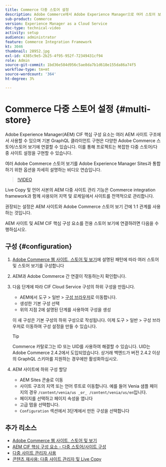 ```yaml
---
title: Commerce 다중 스토어 설정
description: Adobe Commerce에서 Adobe Experience Manager으로 여러 스토어 보기를 매핑하는 방법을 알아봅니다. 이를 통해 프로젝트는 다중 임차인 및 다국어 사용 사례를 지원할 수 있습니다.
sub-product: Commerce
version: Experience Manager as a Cloud Service
doc-type: technical-video
activity: setup
audience: administrator
feature: Commerce Integration Framework
kt: 3046
thumbnail: 28952.jpg
exl-id: 4385c9e5-2b25-4f95-952f-72349431cf94
role: Admin
source-git-commit: 1bd36e584d956c5ae8da7b1d618e155da86a74f5
workflow-type: tm+mt
source-wordcount: '364'
ht-degree: 3%

---
```


# Commerce 다중 스토어 설정 {#multi-store}

Adobe Experience Manager(AEM) CIF 핵심 구성 요소는 여러 AEM 사이트 구조에서 사용할 수 있으며 기본 GraphQL 클라이언트 구현은 다양한 Adobe Commerce 스토어/스토어 보기에 연결할 수 있습니다. 이를 통해 프로젝트는 복잡한 다중 스토어/다중 사이트 설정을 구현할 수 있습니다.

여러 Adobe Commerce 스토어 보기를 Adobe Experience Manager Sites과 통합하기 위한 옵션을 자세히 설명하는 비디오 연습입니다.

>[!VIDEO](https://video.tv.adobe.com/v/32829/?quality=12&captions=kor)

Live Copy 및 언어 사본의 AEM 다중 사이트 관리 기능은 Commerce integration framework과 함께 사용되어 지역 및 로케일에서 사이트를 전역적으로 관리합니다.

권장되는 설정은 AEM 사이트와 Adobe Commerce 스토어 보기 간에 1:1 관계를 사용하는 것입니다.

AEM 사이트 및 AEM CIF 핵심 구성 요소를 전용 스토어 보기에 연결하려면 다음을 수행하십시오.

## 구성 {#configuration}

1. [Adobe Commerce 웹 사이트, 스토어 및 보기](https://experienceleague.adobe.com/docs/commerce-admin/start/setup/websites-stores-views.html?lang=ko)에 설명된 패턴에 따라 여러 스토어 및 스토어 보기를 구성합니다

2. AEM과 Adobe Commerce 간 연결이 작동하는지 확인합니다.

3. 다음 단계에 따라 CIF Cloud Service 구성의 하위 구성을 만듭니다.

   * AEM에서 도구 > 일반 > [구성 브라우저](/help/implementing/developing/introduction/configurations.md#using-configuration-browser)로 이동합니다.
   * 생성한 기본 구성 선택
   * 위의 지점 2에 설명된 단계를 사용하여 구성을 생성

   이 새 구성은 기본 구성의 하위 구성으로 작성됩니다. 이제 도구 > 일반 > 구성 브라우저로 이동하여 구성 설정을 만들 수 있습니다.

   >[!TIP]
   >
   > Commerce 카탈로그는 ID 또는 UID를 사용하여 해결할 수 있습니다. UID는 Adobe Commerce 2.4.2에서 도입되었습니다. 상거래 백엔드가 버전 2.4.2 이상의 GraphQL 스키마를 지원하는 경우에만 활성화하십시오.

4. AEM 사이트에 하위 구성 할당

   * AEM Sites 콘솔로 이동
   * 사이트 구조의 지역 또는 언어 루트로 이동합니다. 예를 들어 Venia 샘플 페이지의 경우 `/content/venia/us _or_ /content/venia/us/en`입니다.
   * 페이지를 선택하고 페이지 속성을 엽니다
   * 고급 탭을 선택합니다.
   * `Configuration` 섹션에서 3단계에서 만든 구성을 선택합니다

## 추가 리소스

* [Adobe Commerce 웹 사이트, 스토어 및 보기](https://experienceleague.adobe.com/docs/commerce-admin/start/setup/websites-stores-views.html?lang=ko)
* [AEM CIF 핵심 구성 요소 - 다중 스토어/사이트 구성](https://github.com/adobe/aem-core-cif-components#multi-store--site-configuration)
* [다중 사이트 관리자 사용](https://experienceleague.adobe.com/docs/experience-manager-learn/sites/translation/multi-site-manager-feature-video-use.html?lang=ko)
* [콘텐츠 재사용: 다중 사이트 관리자 및 Live Copy](/help/sites-cloud/administering/msm/overview.md)
